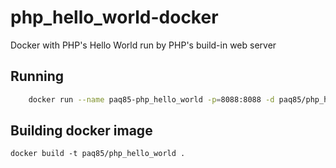 # php_hello_world-docker
Docker with PHP's Hello World run by PHP's build-in web server

## Running

```bash
    docker run --name paq85-php_hello_world -p=8088:8088 -d paq85/php_hello_world
```

## Building docker image 

    docker build -t paq85/php_hello_world .